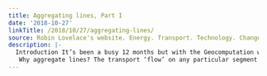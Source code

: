 ```yaml
---
title: Aggregating lines, Part I
date: '2018-10-27'
linkTitle: /2018/10/27/aggregating-lines/
source: Robin Lovelace's website. Energy. Transport. Technology. Change the World.
description: |-
  Introduction It’s been a busy 12 months but with the Geocomputation with R book nearing completion1 I’ve finally found some time to update my blog and do a bit of thinking, about the tangled topic of line aggregation.
   Why aggregate lines? The transport ‘flow’ on any particular segment of the transport networks is the aggregate (sum) of trips that pass through it1. Finding the flow across a transport network based on input data composed of individual routes, is therefore an aggregation problem.
---
```

